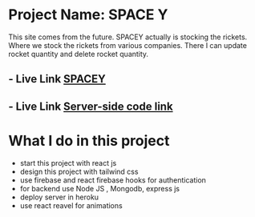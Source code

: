 # Project Name: SPACE Y

This site comes from the future. SPACEY actually is stocking the rickets.
Where we stock the rickets from various companies. There I can update rocket quantity and delete rocket quantity.

## - Live Link [SPACEY](https://space-y-one.web.app/)

## - Live Link [Server-side code link](https://github.com/imrannaazir/spacy)

# What I do in this project

- start this project with react js
- design this project with tailwind css
- use firebase and react firebase hooks for authentication
- for backend use Node JS , Mongodb, express js
- deploy server in heroku
- use react reavel for animations
